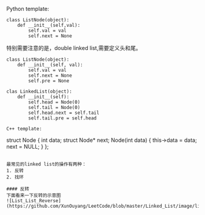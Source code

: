 Python template:
```
class ListNode(object):
    def __init__(self,val):
        self.val = val
        self.next = None
```
特别需要注意的是，double linked list,需要定义头和尾。
```
class ListNode(object):
    def __init__(self, val):
        self.val = val
        self.next = None
        self.pre = None
        
clas LinkedList(object):
    def __init__(self):
        self.head = Node(0)
        self.tail = Node(0)
        self.head.next = self.tail
        self.tail.pre = self.head

C++ template:
```
struct Node { 
    int data; 
    struct Node* next; 
    Node(int data) 
    { 
        this->data = data; 
        next = NULL; 
    } 
}; 
```

最常见的linked list的操作有两种：
1. 反转
2. 找环

#### 反转
下面看来一下反转的示意图
![List_List_Reverse](https://github.com/XunOuyang/LeetCode/blob/master/Linked_List/image/linked_list_reverse.gif)

